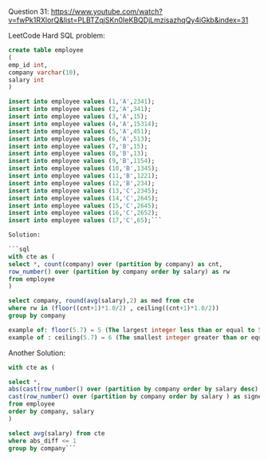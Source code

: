 Question 31:
https://www.youtube.com/watch?v=fwPk1RXlorQ&list=PLBTZqjSKn0IeKBQDjLmzisazhqQy4iGkb&index=31

LeetCode Hard SQL problem:

```sql
create table employee
(
emp_id int,
company varchar(10),
salary int
)

insert into employee values (1,'A',2341);
insert into employee values (2,'A',341);
insert into employee values (3,'A',15);
insert into employee values (4,'A',15314);
insert into employee values (5,'A',451);
insert into employee values (6,'A',513);
insert into employee values (7,'B',15);
insert into employee values (8,'B',13);
insert into employee values (9,'B',1154);
insert into employee values (10,'B',1345);
insert into employee values (11,'B',1221);
insert into employee values (12,'B',234);
insert into employee values (13,'C',2345);
insert into employee values (14,'C',2645);
insert into employee values (15,'C',2645);
insert into employee values (16,'C',2652);
insert into employee values (17,'C',65);```

Solution: 

```sql
with cte as (
select *, count(company) over (partition by company) as cnt,
row_number() over (partition by company order by salary) as rw
from employee
)

select company, round(avg(salary),2) as med from cte
where rw in (floor((cnt+1)*1.0/2) , ceiling((cnt+1)*1.0/2))
group by company

example of: floor(5.7) = 5 (The largest integer less than or equal to 5.7 is 5.)
example of : ceiling(5.7) = 6 (The smallest integer greater than or equal to 5.7 is 6.)
```

Another Solution: 

```sql
with cte as (

select *,
abs(cast(row_number() over (partition by company order by salary desc) as signed) -
cast(row_number() over (partition by company order by salary ) as signed )) as abs_diff
from employee
order by company, salary
)

select avg(salary) from cte
where abs_diff <= 1
group by company```